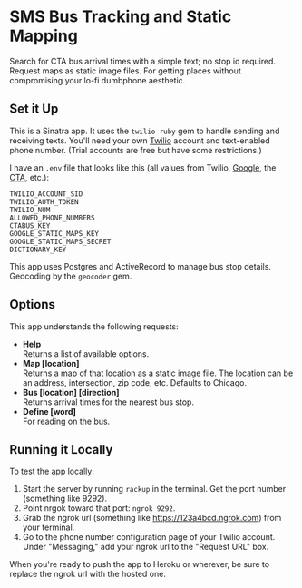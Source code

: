 # SMS Bus Tracking and Static Mapping

Search for CTA bus arrival times with a simple text; no stop id required. Request maps as static image files. For getting places without compromising your lo-fi dumbphone aesthetic.

## Set it Up

This is a Sinatra app. It uses the `twilio-ruby` gem to handle sending and receiving texts. You'll need your own [Twilio](https://www.twilio.com/) account and text-enabled phone number. (Trial accounts are free but have some restrictions.)

I have an `.env` file that looks like this (all values from Twilio, [Google](https://console.developers.google.com), the [CTA](http://www.transitchicago.com/developers/), etc.):

```
TWILIO_ACCOUNT_SID  
TWILIO_AUTH_TOKEN  
TWILIO_NUM  
ALLOWED_PHONE_NUMBERS  
CTABUS_KEY  
GOOGLE_STATIC_MAPS_KEY  
GOOGLE_STATIC_MAPS_SECRET  
DICTIONARY_KEY  
```

This app uses Postgres and ActiveRecord to manage bus stop details. Geocoding by the `geocoder` gem.

## Options

This app understands the following requests:

- **Help**
<br />Returns a list of available options.
- **Map \[location\]**
<br />Returns a map of that location as a static image file. The location can be an address, intersection, zip code, etc. Defaults to Chicago.
- **Bus \[location\] \[direction\]**
<br />Returns arrival times for the nearest bus stop.
- **Define \[word\]**
<br />For reading on the bus.

## Running it Locally

To test the app locally:

1. Start the server by running `rackup` in the terminal. Get the port number (something like 9292).
2. Point nrgok toward that port: `ngrok 9292`.
3. Grab the ngrok url (something like https://123a4bcd.ngrok.com) from your terminal. 
4. Go to the phone number configuration page of your Twilio account. Under "Messaging," add your ngrok url to the "Request URL" box.

When you're ready to push the app to Heroku or wherever, be sure to replace the ngrok url with the hosted one.